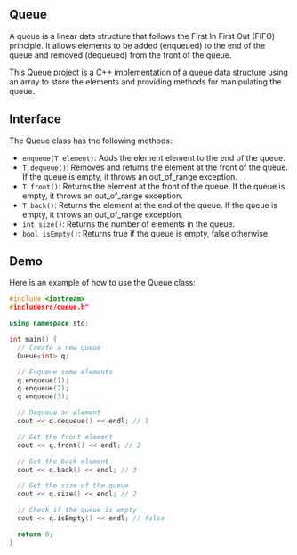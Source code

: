 ## Queue
A queue is a linear data structure that follows the First In First Out (FIFO) principle. It allows elements to be added (enqueued) to the end of the queue and removed (dequeued) from the front of the queue.

This Queue project is a C++ implementation of a queue data structure using an array to store the elements and providing methods for manipulating the queue.

## Interface

The Queue class has the following methods:

* `enqueue(T element)`: Adds the element element to the end of the queue.
* `T dequeue()`: Removes and returns the element at the front of the queue. If the queue is empty, it throws an out_of_range exception.
* `T front()`: Returns the element at the front of the queue. If the queue is empty, it throws an out_of_range exception.
* `T back()`: Returns the element at the end of the queue. If the queue is empty, it throws an out_of_range exception.
* `int size()`: Returns the number of elements in the queue.
* `bool isEmpty()`: Returns true if the queue is empty, false otherwise.

## Demo

Here is an example of how to use the Queue class:

```cpp
#include <iostream>
#includesrc/queue.h"

using namespace std;

int main() {
  // Create a new queue
  Queue<int> q;

  // Enqueue some elements
  q.enqueue(1);
  q.enqueue(2);
  q.enqueue(3);

  // Dequeue an element
  cout << q.dequeue() << endl; // 1

  // Get the front element
  cout << q.front() << endl; // 2

  // Get the back element
  cout << q.back() << endl; // 3

  // Get the size of the queue
  cout << q.size() << endl; // 2

  // Check if the queue is empty
  cout << q.isEmpty() << endl; // false

  return 0;
}
```
